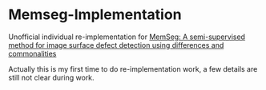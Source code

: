# Memseg-Implementation
Unofficial individual re-implementation for [MemSeg: A semi-supervised method for image surface defect detection using differences and commonalities](https://arxiv.org/abs/2205.00908)

Actually this is my first time to do re-implementation work, a few details are still not clear during work.
